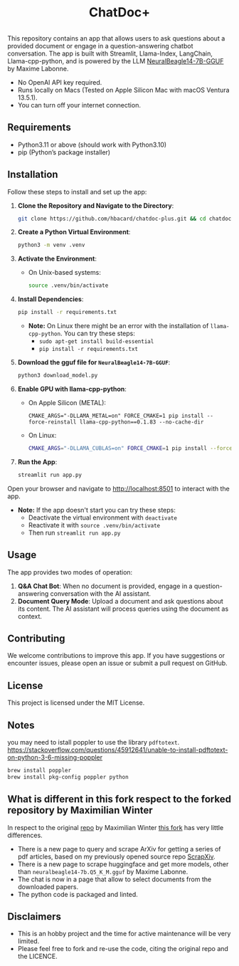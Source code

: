 
<h1 align="center">ChatDoc+</h1>

<p align="center">
  <img src="./imgs/llama_ai.png" alt="">


This repository contains an app that allows users to ask questions about a provided document or engage in a question-answering chatbot conversation. The app is built with Streamlit, Llama-Index, LangChain, Llama-cpp-python, and is powered by the LLM [NeuralBeagle14-7B-GGUF](https://huggingface.co/mlabonne/NeuralBeagle14-7B-GGUF) by Maxime Labonne.

- No OpenAI API key required.
- Runs locally on Macs (Tested on Apple Silicon Mac with macOS Ventura 13.5.1).
- You can turn off your internet connection.

</p>

## Requirements

- Python3.11 or above (should work with Python3.10)
- pip (Python’s package installer)

## Installation

Follow these steps to install and set up the app:

1. **Clone the Repository and Navigate to the Directory**:

   ```bash
   git clone https://github.com/hbacard/chatdoc-plus.git && cd chatdoc-plus
   ```

2. **Create a Python Virtual Environment**:

   ```bash
   python3 -m venv .venv
   ```

3. **Activate the Environment**:
   - On Unix-based systems:

     ```bash
     source .venv/bin/activate
     ```

4. **Install Dependencies**:

   ```bash
   pip install -r requirements.txt
   ```

   - **Note:** On Linux there might be an error with the installation of `llama-cpp-python`. You can try these steps:
     - `sudo apt-get install build-essential`
     - `pip install -r requirements.txt`

5. **Download the gguf file for `NeuralBeagle14-7B-GGUF`**:

   ```bash
   python3 download_model.py
   ```

6. **Enable GPU with llama-cpp-python**:

   - On Apple Silicon (METAL):

     ```bahs
     CMAKE_ARGS="-DLLAMA_METAL=on" FORCE_CMAKE=1 pip install --force-reinstall llama-cpp-python==0.1.83 --no-cache-dir
     ```

   - On Linux:

     ```bash
     CMAKE_ARGS="-DLLAMA_CUBLAS=on" FORCE_CMAKE=1 pip install --force-reinstall llama-cpp-python==0.1.83 --no-cache-dir
     ```

7. **Run the App**:

   ```bash
   streamlit run app.py
   ```

Open your browser and navigate to [http://localhost:8501](http://localhost:8501) to interact with the app.

- **Note:** If the app doesn't start you can try these steps:
  - Deactivate the virtual environment with `deactivate`
  - Reactivate it with `source .venv/bin/activate`
  - Then run `streamlit run app.py`

## Usage

The app provides two modes of operation:

1. **Q&A Chat Bot**: When no document is provided, engage in a question-answering conversation with the AI assistant.
2. **Document Query Mode**: Upload a document and ask questions about its content. The AI assistant will process queries using the document as context.

## Contributing

We welcome contributions to improve this app. If you have suggestions or encounter issues, please open an issue or submit a pull request on GitHub.

## License

This project is licensed under the MIT License.

## Notes

you may need to istall poppler to use the library `pdftotext`.
https://stackoverflow.com/questions/45912641/unable-to-install-pdftotext-on-python-3-6-missing-poppler

```bash
brew install poppler
brew install pkg-config poppler python
```

## What is different in this fork respect to the forked repository by Maximilian Winter

In respect to the original [repo](https://github.com/hbacard/chatdoc-plus) by Maximilian Winter [this fork](https://github.com/SebastianoX/chatdoc-plus) has very little differences.

- There is a new page to query and scrape ArXiv for getting a series of pdf articles, based on my previously opened source repo [ScrapXiv](https://github.com/SebastianoF/ScrapXiv).
- There is a new page to scrape huggingface and get more models, other than `neuralbeagle14-7b.Q5_K_M.gguf` by Maxime Labonne.
- The chat is now in a page that allow to select documents from the downloaded papers.
- The python code is packaged and linted.

## Disclaimers

- This is an hobby project and the time for active maintenance will be very limited.
- Please feel free to fork and re-use the code, citing the original repo and the LICENCE.
